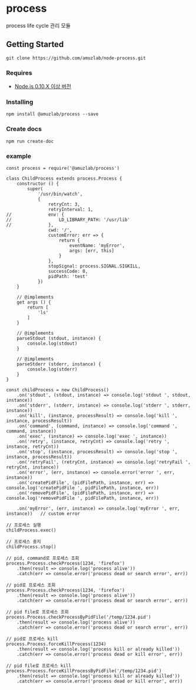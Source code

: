 # **process**process life cycle 관리 모듈## Getting Started```git clone https://github.com/amuzlab/node-process.git```### Requires* [Node.js 0.10.X 이상 버전](https://nodejs.org/en/docs/)### Installing```npm install @amuzlab/process --save```### Create docs```npm run create-doc```### example```const process = require('@amuzlab/process')class ChildProcess extends process.Process {    constructor () {        super(            '/usr/bin/watch',            {                retryCnt: 3,                retryInterval: 1,//              env: {//                  LD_LIBRARY_PATH: '/usr/lib'//              },                cwd: '/',                customError: err => {                    return {                        eventName: 'myError',                        args: [err, this]                    }                },                stopSignal: process.SIGNAL.SIGKILL,                successCode: 0,                pidPath: 'test'            })    }    // @implements    get args () {        return [            'ls'        ]    }    // @implements    parseStdout (stdout, instance) {        console.log(stdout)    }    // @implements    parseStderr (stderr, instance) {        console.log(stderr)    }}const childProcess = new ChildProcess()    .on('stdout', (stdout, instance) => console.log('stdout ', stdout, instance))    .on('stderr', (stderr, instance) => console.log('stderr ', stderr, instance))    .on('kill', (instance, processResult) => console.log('kill ', instance, processResult))    .on('command', (command, instance) => console.log('command ', command, instance))    .on('exec', (instance) => console.log('exec ', instance))    .on('retry', (instance, retryCnt) => console.log('retry ', instance, retryCnt))    .on('stop', (instance, processResult) => console.log('stop ', instance, processResult))    .on('retryFail', (retryCnt, instance) => console.log('retryFail ', retryCnt, instance))    .on('error', (err, instance) => console.error('error ', err, instance))    .on('createPidFile', (pidFilePath, instance, err) => console.log('createPidFile ', pidFilePath, instance, err))    .on('removePidFile', (pidFilePath, instance, err) => console.log('removePidFile ', pidFilePath, instance, err))    .on('myError', (err, instance) => console.log('myError ', err, instance))   // custom error// 프로세스 실행childProcess.exec()// 프로세스 중지childProcess.stop()// pid, command로 프로세스 조회process.Process.checkProcess(1234, 'firefox')    .then(result => console.log('process alive'))    .catch(err => console.error('process dead or search error', err))// pid로 프로세스 조회process.Process.checkProcess(1234, 'firefox')    .then(result => console.log('process alive'))    .catch(err => console.error('process dead or search error', err))// pid file로 프로세스 조회process.Process.checkProcessByPidFile('/temp/1234.pid')    .then(result => console.log('process alive'))    .catch(err => console.error('process dead or search error', err))// pid로 프로세스 killprocess.Process.forceKillProcess(1234)    .then(result => console.log('process kill or already killed'))    .catch(err => console.error('process dead or kill error', err))// pid file로 프로세스 killprocess.Process.forceKillProcessByPidFile('/temp/1234.pid')    .then(result => console.log('process kill or already killed'))    .catch(err => console.error('process dead or kill error', err))```